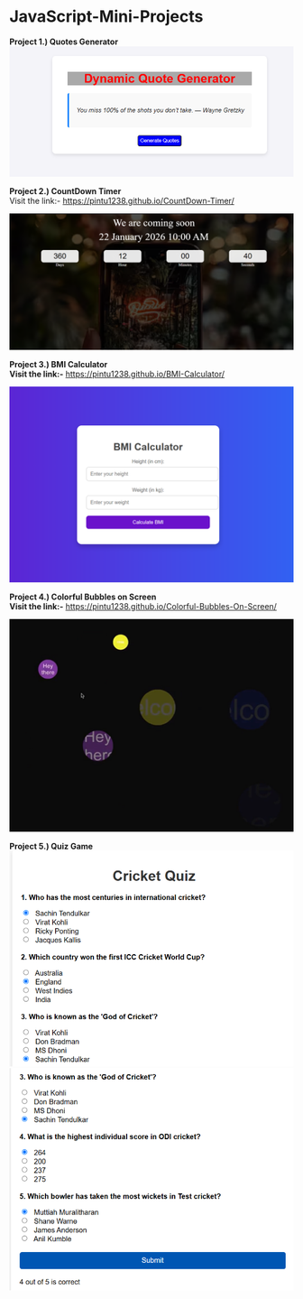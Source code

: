 # JavaScript-Mini-Projects

**Project 1.) Quotes Generator**
\
![Preview Image](quotes_generator.png)


**Project 2.) CountDown Timer**
\
Visit the link:- https://pintu1238.github.io/CountDown-Timer/

![Preview Image](Countdowntimer.png)


**Project 3.) BMI Calculator**
\
**Visit the link:-** https://pintu1238.github.io/BMI-Calculator/

![Preview Image](BMI_Calculator.png)


**Project 4.) Colorful Bubbles on Screen**
\
**Visit the link:-** https://pintu1238.github.io/Colorful-Bubbles-On-Screen/

![Preview Image](colorful.png)


**Project 5.) Quiz Game**
\
![Preview Image](quiz1.png)
\
![Preview Image](quiz2.png)




